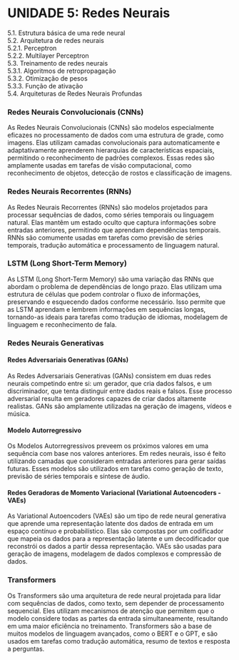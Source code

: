 # **UNIDADE 5: Redes Neurais**

5.1. Estrutura básica de uma rede neural  
5.2. Arquitetura de redes neurais  
  5.2.1. Perceptron  
  5.2.2. Multilayer Perceptron  
5.3. Treinamento de redes neurais  
  5.3.1. Algoritmos de retropropagação  
  5.3.2. Otimização de pesos  
  5.3.3. Função de ativação  
5.4. Arquiteturas de Redes Neurais Profundas  

### Redes Neurais Convolucionais (CNNs)
As Redes Neurais Convolucionais (CNNs) são modelos especialmente eficazes no processamento de dados com uma estrutura de grade, como imagens. Elas utilizam camadas convolucionais para automaticamente e adaptativamente aprenderem hierarquias de características espaciais, permitindo o reconhecimento de padrões complexos. Essas redes são amplamente usadas em tarefas de visão computacional, como reconhecimento de objetos, detecção de rostos e classificação de imagens.

### Redes Neurais Recorrentes (RNNs)
As Redes Neurais Recorrentes (RNNs) são modelos projetados para processar sequências de dados, como séries temporais ou linguagem natural. Elas mantêm um estado oculto que captura informações sobre entradas anteriores, permitindo que aprendam dependências temporais. RNNs são comumente usadas em tarefas como previsão de séries temporais, tradução automática e processamento de linguagem natural.

### LSTM (Long Short-Term Memory)
As LSTM (Long Short-Term Memory) são uma variação das RNNs que abordam o problema de dependências de longo prazo. Elas utilizam uma estrutura de células que podem controlar o fluxo de informações, preservando e esquecendo dados conforme necessário. Isso permite que as LSTM aprendam e lembrem informações em sequências longas, tornando-as ideais para tarefas como tradução de idiomas, modelagem de linguagem e reconhecimento de fala.

### Redes Neurais Generativas

#### Redes Adversariais Generativas (GANs)
As Redes Adversariais Generativas (GANs) consistem em duas redes neurais competindo entre si: um gerador, que cria dados falsos, e um discriminador, que tenta distinguir entre dados reais e falsos. Esse processo adversarial resulta em geradores capazes de criar dados altamente realistas. GANs são amplamente utilizadas na geração de imagens, vídeos e música.

#### Modelo Autorregressivo
Os Modelos Autorregressivos preveem os próximos valores em uma sequência com base nos valores anteriores. Em redes neurais, isso é feito utilizando camadas que consideram entradas anteriores para gerar saídas futuras. Esses modelos são utilizados em tarefas como geração de texto, previsão de séries temporais e síntese de áudio.

#### Redes Geradoras de Momento Variacional (Variational Autoencoders - VAEs)
As Variational Autoencoders (VAEs) são um tipo de rede neural generativa que aprende uma representação latente dos dados de entrada em um espaço contínuo e probabilístico. Elas são compostas por um codificador que mapeia os dados para a representação latente e um decodificador que reconstrói os dados a partir dessa representação. VAEs são usadas para geração de imagens, modelagem de dados complexos e compressão de dados.

### Transformers
Os Transformers são uma arquitetura de rede neural projetada para lidar com sequências de dados, como texto, sem depender de processamento sequencial. Eles utilizam mecanismos de atenção que permitem que o modelo considere todas as partes da entrada simultaneamente, resultando em uma maior eficiência no treinamento. Transformers são a base de muitos modelos de linguagem avançados, como o BERT e o GPT, e são usados em tarefas como tradução automática, resumo de textos e resposta a perguntas.

